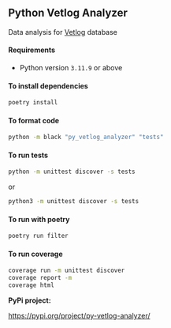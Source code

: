 Python Vetlog Analyzer
----------------------------

Data analysis for [Vetlog](https://vetlog.org/) database

#### Requirements

- Python version `3.11.9` or above

#### To install dependencies
```bash
poetry install
```

#### To format code

```bash
python -m black "py_vetlog_analyzer" "tests"
```

#### To run tests

```bash
python -m unittest discover -s tests
```

or

```bash
python3 -m unittest discover -s tests
```

#### To run with poetry
```bash
poetry run filter
```

#### To run coverage
```bash
coverage run -m unittest discover
coverage report -m
coverage html
```

**PyPi project:**

https://pypi.org/project/py-vetlog-analyzer/